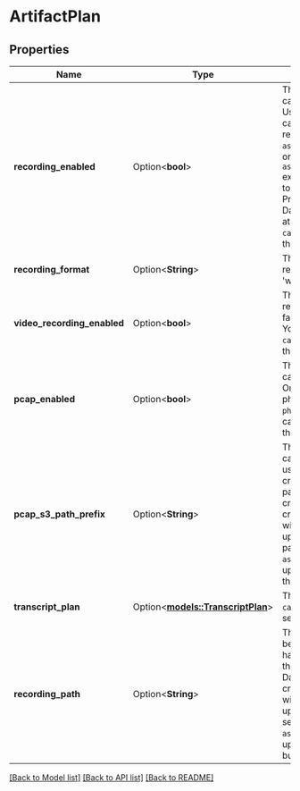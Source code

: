 # ArtifactPlan

## Properties

Name | Type | Description | Notes
------------ | ------------- | ------------- | -------------
**recording_enabled** | Option<**bool**> | This determines whether assistant's calls are recorded. Defaults to true.  Usage: - If you don't want to record the calls, set this to false. - If you want to record the calls when `assistant.hipaaEnabled` (deprecated) or `assistant.compliancePlan.hipaaEnabled` explicity set this to true and make sure to provide S3 or GCP credentials on the Provider Credentials page in the Dashboard.  You can find the recording at `call.artifact.recordingUrl` and `call.artifact.stereoRecordingUrl` after the call is ended.  @default true | [optional]
**recording_format** | Option<**String**> | This determines the format of the recording. Defaults to `wav;l16`.  @default 'wav;l16' | [optional]
**video_recording_enabled** | Option<**bool**> | This determines whether the video is recorded during the call. Defaults to false. Only relevant for `webCall` type.  You can find the video recording at `call.artifact.videoRecordingUrl` after the call is ended.  @default false | [optional]
**pcap_enabled** | Option<**bool**> | This determines whether the SIP packet capture is enabled. Defaults to true. Only relevant for `phone` type calls where phone number's provider is `vapi` or `byo-phone-number`.  You can find the packet capture at `call.artifact.pcapUrl` after the call is ended.  @default true | [optional]
**pcap_s3_path_prefix** | Option<**String**> | This is the path where the SIP packet capture will be uploaded. This is only used if you have provided S3 or GCP credentials on the Provider Credentials page in the Dashboard.  If credential.s3PathPrefix or credential.bucketPlan.path is set, this will append to it.  Usage: - If you want to upload the packet capture to a specific path, set this to the path. Example: `/my-assistant-captures`. - If you want to upload the packet capture to the root of the bucket, set this to `/`.  @default '/' | [optional]
**transcript_plan** | Option<[**models::TranscriptPlan**](TranscriptPlan.md)> | This is the plan for `call.artifact.transcript`. To disable, set `transcriptPlan.enabled` to false. | [optional]
**recording_path** | Option<**String**> | This is the path where the recording will be uploaded. This is only used if you have provided S3 or GCP credentials on the Provider Credentials page in the Dashboard.  If credential.s3PathPrefix or credential.bucketPlan.path is set, this will append to it.  Usage: - If you want to upload the recording to a specific path, set this to the path. Example: `/my-assistant-recordings`. - If you want to upload the recording to the root of the bucket, set this to `/`.  @default '/' | [optional]

[[Back to Model list]](../README.md#documentation-for-models) [[Back to API list]](../README.md#documentation-for-api-endpoints) [[Back to README]](../README.md)


